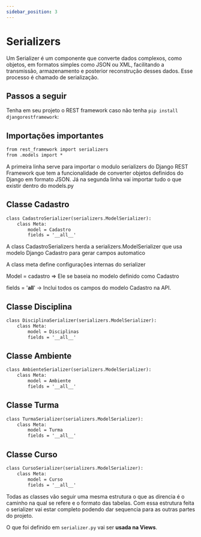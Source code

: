 ```yaml
---
sidebar_position: 3
---
```


# Serializers

Um Serializer é um componente que converte dados complexos, como objetos, em formatos simples como JSON ou XML, facilitando a transmissão, armazenamento e posterior reconstrução desses dados. Esse processo é chamado de serialização. 

## Passos a seguir

Tenha em seu projeto o REST framework caso não tenha   ` pip install djangorestframework `:

## Importações importantes
```md title="serializer.py"
from rest_framework import serializers 
from .models import * 
```
A primeira linha serve para importar o modulo serializers do Django REST Framework que tem a funcionalidade de converter objetos definidos do Django em formato JSON.
Já na segunda linha vai importar tudo o que existir dentro do models.py

## Classe Cadastro
```md title="serializer.py"
class CadastroSerializer(serializers.ModelSerializer): 
    class Meta: 
        model = Cadastro 
        fields = '__all__' 
```
A class CadastroSerializers herda a serializers.ModelSerializer que usa modelo Django Cadastro para gerar campos automatico 

A class meta define configurações internas do serializer  

Model = cadastro => Ele se baseia no modelo definido como Cadastro  

fields = '__all__' → Inclui todos os campos do modelo Cadastro na API. 

## Classe Disciplina

```md title="serializer.py"
class DisciplinaSerializer(serializers.ModelSerializer): 
    class Meta: 
        model = Disciplinas 
        fields = '__all__' 
```

## Classe Ambiente

```md title="serializer.py"
class AmbienteSerializer(serializers.ModelSerializer): 
    class Meta: 
        model = Ambiente 
        fields = '__all__' 
```

## Classe Turma

```md title="serializer.py"
class TurmaSerializer(serializers.ModelSerializer): 
    class Meta: 
        model = Turma 
        fields = '__all__' 
```

## Classe Curso

```md title="serializer.py"
class CursoSerializer(serializers.ModelSerializer): 
    class Meta: 
        model = Curso 
        fields = '__all__' 
```

Todas as classes vão seguir uma mesma estrutura o que as direncia é o caminho na qual se refere e o formato das tabelas.
Com essa estrutura feita o serializer vai estar completo podendo dar sequencia para as outras partes do projeto.

O que foi definido em `serializer.py` vai ser **usada na Views**.
